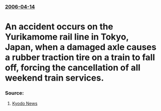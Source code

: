 ### [2006-04-14](/news/2006/04/14/index.md)

#  An accident occurs on the Yurikamome rail line in Tokyo, Japan, when a damaged axle causes a rubber traction tire on a train to fall off, forcing the cancellation of all weekend train services. 




### Source:

1. [Kyodo News](http://asia.news.yahoo.com/060415/kyodo/d8h0fp2o0.html)
